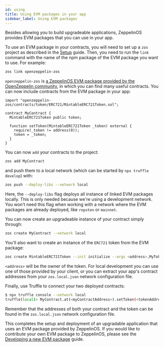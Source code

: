 ```yaml
---
id: using
title: Using EVM packages in your app
sidebar_label: Using EVM packages
---
```


Besides allowing you to build upgradeable applications, ZeppelinOS provides EVM packages that you can use in your app.

To use an EVM package in your contracts, you will need to set up a `zos` project as described in the [Setup](setup.md) guide. Then, you need to run the `link` command with the name of the npm package of the EVM package you want to use. For example:

```sh
zos link openzeppelin-zos
```

`openzeppelin-zos` is [a ZeppelinOS EVM package provided by the OpenZeppelin community](stdlib.md), in which you can find many useful contracts. You can now include contracts from the EVM package in your app:

```sol
import "openzeppelin-zos/contracts/token/ERC721/MintableERC721Token.sol";

contract MyContract {
  MintableERC721Token public token;

  function setToken(MintableERC721Token _token) external {
    require(_token != address(0));
    token = _token;
  }
}
```

You can now `add` your contracts to the project:

```sh
zos add MyContract
```

and push them to a local network (which can be started by `npx truffle develop`) with:

```sh
zos push --deploy-libs --network local
```

Here, the `--deploy-libs` flag deploys all instance of linked EVM packages locally. This is only needed because we're using a development network. You won't need this flag when working with a network where the EVM packages are already deployed, like `ropsten` or `mainnet`.

You can now create an upgradeable instance of your contract simply through:

```sh
zos create MyContract --network local
```

You'll also want to create an instance of the `ERC721` token from the EVM package:

```sh
zos create MintableERC721Token --init initialize --args <address>,MyToken,TKN --network local
```

`<address>` will be the owner of the token. For local development you can use one of those provided by your client, or you can extract your app's contract addresses from your `zos.local.json` network configuration file.

Finally, use Truffle to connect your two deployed contracts:

```sh
$ npx truffle console --network local
truffle(local)> MyContract.at(<myContractAddress>).setToken(<tokenAddress>)
```

Remember that the addresses of both your contract and the token can be found in the `zos.local.json` network configuration file.

This completes the setup and deployment of an upgradable application that uses an EVM package provided by ZeppelinOS. If you would like to contribute your own EVM package to ZeppelinOS, please see the [Developing a new EVM package](developing.md) guide.
